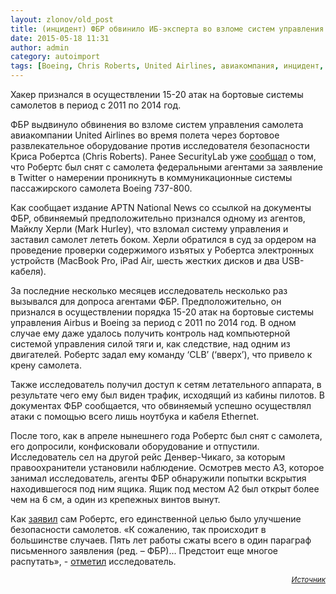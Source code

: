 ```yaml
---
layout: zlonov/old_post
title: (инцидент) ФБР обвинило ИБ-эксперта во взломе систем управления самолета
date: 2015-05-18 11:31
author: admin
category: autoimport
tags: [Boeing, Chris Roberts, United Airlines, авиакомпания, инцидент, инциденты, транспорт, ФБР]
---
```

Хакер признался в осуществлении 15-20 атак на бортовые системы самолетов в период с 2011 по 2014 год.

ФБР выдвинуло обвинения во взломе систем управления самолета авиакомпании United Airlines во время полета через бортовое развлекательное оборудование против исследователя безопасности Криса Робертса (Chris Roberts). Ранее SecurityLab уже <a href="http://www.securitylab.ru/news/472634.php">сообщал</a> о том, что Робертс был снят с самолета федеральными агентами за заявление в Twitter о намерении проникнуть в коммуникационные системы пассажирского самолета Boeing 737-800.

Как сообщает издание APTN National News со ссылкой на документы ФБР, обвиняемый предположительно признался одному из агентов, Майклу Херли (Mark Hurley), что взломал систему управления и заставил самолет лететь боком. Херли обратился в суд за ордером на проведение проверки содержимого изъятых у Робертса электронных устройств (MacBook Pro, iPad Air, шесть жестких дисков и два USB-кабеля).

За последние несколько месяцев исследователь несколько раз вызывался для допроса агентами ФБР. Предположительно, он признался в осуществлении порядка 15-20 атак на бортовые системы управления Airbus и Boeing за период с 2011 по 2014 год. В одном случае ему даже удалось получить контроль над компьютерной системой управления силой тяги и, как следствие, над одним из двигателей. Робертс задал ему команду ‘CLB’ (‘вверх’), что привело к крену самолета.

Также исследователь получил доступ к сетям летательного аппарата, в результате чего ему был виден трафик, исходящий из кабины пилотов. В документах ФБР сообщается, что обвиняемый успешно осуществлял атаки с помощью всего лишь ноутбука и кабеля Ethernet.

После того, как в апреле нынешнего года Робертс был снят с самолета, его допросили, конфисковали оборудование и отпустили. Исследователь сел на другой рейс Денвер-Чикаго, за которым правоохранители установили наблюдение. Осмотрев место А3, которое занимал исследователь, агенты ФБР обнаружили попытки вскрытия находившегося под ним ящика. Ящик под местом А2 был открыт более чем на 6 см, а один из крепежных винтов вынут.

Как <a href="https://twitter.com/Sidragon1/status/599796352462159872" rel="nofollow">заявил</a> сам Робертс, его единственной целью было улучшение безопасности самолетов. «К сожалению, так происходит в большинстве случаев. Пять лет работы сжаты всего в один параграф письменного заявления (ред. – ФБР)… Предстоит еще многое распутать», - <a href="https://twitter.com/Sidragon1/status/599796651465658369">отметил</a> исследователь.

<p style="text-align: right;"><sub><em><a href="http://www.securitylab.ru/news/472955.php" target="_blank">Источник</a></em></sub>
